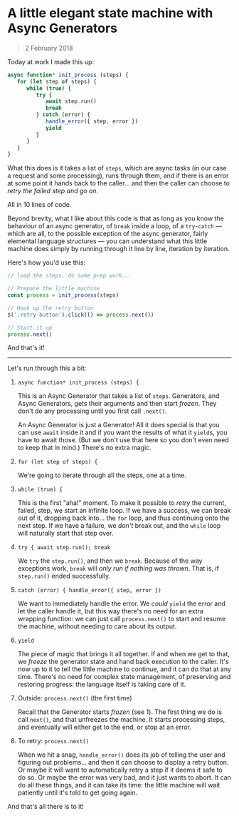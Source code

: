 # A little elegant state machine with Async Generators

> 2 February 2018

Today at work I made this up:

```js
async function* init_process (steps) {
   for (let step of steps) {
      while (true) {
         try {
            await step.run()
            break
         } catch (error) {
            handle_error({ step, error })
            yield
         }
      }
   }
}
```

What this does is it takes a list of `steps`, which are async tasks (in our
case a request and some processing), runs through them, and if there is an
error at some point it hands back to the caller... and then the caller can
choose to _retry the failed step and go on_.

All in 10 lines of code.

Beyond brevity, what I like about this code is that as long as you know the
behaviour of an async generator, of `break` inside a loop, of a `try`-`catch` —
which are all, to the possible exception of the async generator, fairly
elemental language structures — you can understand what this little machine
does simply by running through it line by line, iteration by iteration.

Here's how you'd use this:

```js
// load the steps, do some prep work...

// Prepare the little machine
const process = init_process(steps)

// Hook up the retry button
$('.retry-button').click(() => process.next())

// Start it up
process.next()
```

And that's it!

---

Let's run through this a bit:

1. `async function* init_process (steps) {`

   This is an Async Generator that takes a list of `steps`. Generators, and
   Async Generators, gets their arguments and then start _frozen_. They don't
   do any processing until you first call `.next()`.

   An Async Generator is just a Generator! All it does special is that you can
   use `await` inside it and if you want the results of what it `yield`s, you
   have to await those. (But we don't use that here so you don't even need to
   keep that in mind.) There's no extra magic.

2. `for (let step of steps) {`

   We're going to iterate through all the steps, one at a time.

3. `while (true) {`

   This is the first "aha!" moment. To make it possible to _retry_ the current,
   failed, step, we start an infinite loop. If we have a success, we can break
   out of it, dropping back into... the `for` loop, and thus continuing onto
   the next step. If we have a failure, we _don't_ break out, and the `while`
   loop will naturally start that step over.

4. `try { await step.run(); break`

   We `try` the `step.run()`, and then we `break`. Because of the way
   exceptions work, `break` will _only run if nothing was thrown_. That is, if
   `step.run()` ended successfully.

5. `catch (error) { handle_error({ step, error })`

   We want to immediately handle the error. We _could_ `yield` the error and
   let the caller handle it, but this way there's no need for an extra wrapping
   function: we can just call `process.next()` to start and resume the machine,
   without needing to care about its output.

6. `yield`

   The piece of magic that brings it all together. If and when we get to that,
   we _freeze_ the generator state and hand back execution to the caller. It's
   now up to it to tell the little machine to continue, and it can do that at
   any time. There's no need for complex state management, of preserving and
   restoring progress: the language itself is taking care of it.

7. Outside: `process.next()` (the first time)

   Recall that the Generator starts _frozen_ (see 1). The first thing we do is
   call `next()`, and that unfreezes the machine. It starts processing steps,
   and eventually will either get to the end, or stop at an error.

8. To retry: `process.next()`

   When we hit a snag, `handle_error()` does its job of telling the user and
   figuring out problems... and then it can choose to display a retry button.
   Or maybe it will want to automatically retry a step if it deems it safe to
   do so. Or maybe the error was very bad, and it just wants to abort. It can
   do all these things, and it can take its time: the little machine will wait
   patiently until it's told to get going again.

And that's all there is to it!
